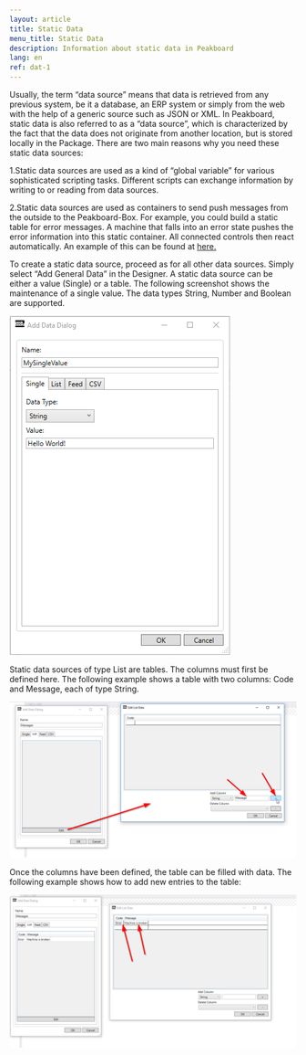 ```yaml
---
layout: article
title: Static Data
menu_title: Static Data
description: Information about static data in Peakboard
lang: en
ref: dat-1
---
```

Usually, the term “data source” means that data is retrieved from any previous system, be it a database, an ERP system or simply from the web with the help of a generic source such as JSON or XML. In Peakboard, static data is also referred to as a “data source”, which is characterized by the fact that the data does not originate from another location, but is stored locally in the Package. There are two main reasons why you need these static data sources:

1.Static data sources are used as a kind of “global variable” for various sophisticated scripting tasks. Different scripts can exchange information by writing to or reading from data sources.

2.Static data sources are used as containers to send push messages from the outside to the Peakboard-Box. For example, you could build a static table for error messages. A machine that falls into an error state pushes the error information into this static container. All connected controls then react automatically. An example of this can be found at [here.]()

To create a static data source, proceed as for all other data sources. Simply select “Add General Data” in the Designer. A static data source can be either a value (Single) or a table. The following screenshot shows the maintenance of a single value. The data types String, Number and Boolean are supported.

![image_1](/assets/images/Data_Sources/Static_Data/1.-Screenshot.png)

Static data sources of type List are tables. The columns must first be defined here. The following example shows a table with two columns: Code and Message, each of type String.

![image_1](/assets/images/Data_Sources/Static_Data/2.-Screenshot.png)

Once the columns have been defined, the table can be filled with data. The following example shows how to add new entries to the table:

![image_1](/assets/images/Data_Sources/Static_Data/3.-Screenshot.png)
